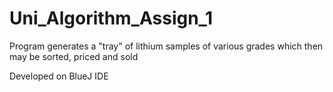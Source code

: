 # Uni_Algorithm_Assign_1
Program generates a "tray" of lithium samples of various grades which then may be sorted, priced and sold

Developed on BlueJ IDE
